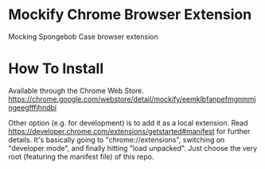 # Mockify Chrome Browser Extension
Mocking Spongebob Case browser extension

# How To Install
Available through the Chrome Web Store. https://chrome.google.com/webstore/detail/mockify/eemklbfanpefmgnmmjngeegfffjhndbi

Other option (e.g. for development) is to add it as a local extension. Read https://developer.chrome.com/extensions/getstarted#manifest for further details.
It's basically going to "chrome://extensions", switching on "developer mode", and finally hitting "load unpacked". Just choose the very root (featuring the manifest file) of this repo.
